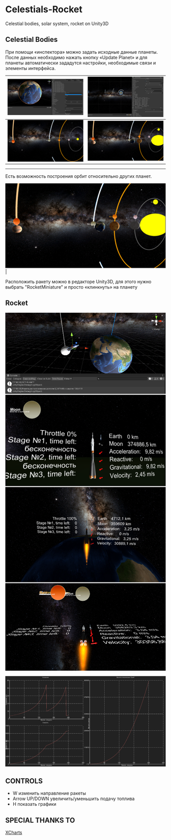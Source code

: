 # Celestials-Rocket
Celestial bodies, solar system, rocket on Unity3D

## Celestial Bodies ##

При помощи «инспектора» можно задать исходные данные планеты. 
После данных необходимо нажать кнопку «Update Planet» и для планеты автоматически зададутся настройки, 
необходимые связи и элементы интерфейса.

| ![alt text](Images/inspector_1.png) | ![alt text](Images/inspector_2.png) |
|------------------------------------|--------------------------------------|
|![alt text](Images/orbits_1.png)|![alt text](Images/orbits_2.png)|
-----------------------------------------------------------------------------

Есть возможность построения орбит относительно других планет.

![alt text](Images/orbits_2.png)|

Расположить ракету можно в редакторе Unity3D, для этого нужно выбрать "RocketMiniature" и просто «клинкнуть» на планету

## Rocket ##

![alt text](Images/rocket_1.png)
![alt text](Images/rocket_2.png)
![alt text](Images/rocket_3.png)
![alt text](Images/rocket_4.png)

![alt text](Images/graph_1.png)

## CONTROLS ##
* W изменить направление ракеты
* Arrow UP/DOWN увеличить/уменьшить подачу топлива
* H показать графики

## SPECIAL THANKS TO ##

  [XCharts](https://github.com/monitor1394/unity-ugui-XCharts)</br>
